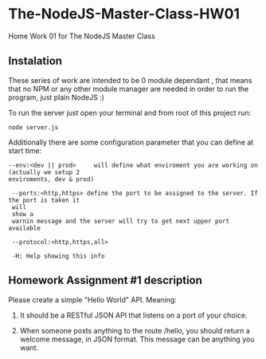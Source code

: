 # The-NodeJS-Master-Class-HW01
Home Work 01 for The NodeJS Master Class

## Instalation
These series of work are intended to be 0 module dependant , that means that no NPM or any other 
module manager are needed in order to run the program, just plain NodeJS :)

To run the server just open your terminal and from root of this project run:

    node server.js 

Additionally there are some configuration parameter that you can define at start time:

    --env:<dev || prod>     will define what enviroment you are working on (actually we setup 2 
    enviroments, dev & prod)
     
     --ports:<http,https> define the port to be assigned to the server. If the port is taken it 
     will 
     show a 
     warnin message and the server will try to get next upper port available
     
     --protocol:<http,https,all>  
     
     -H: Help showing this info
     
     
      



## Homework Assignment #1 description

Please create a simple "Hello World" API. Meaning:

1. It should be a RESTful JSON API that listens on a port of your choice. 

2. When someone posts anything to the route /hello, you should return a welcome message, in JSON format. This message can be anything you want. 

